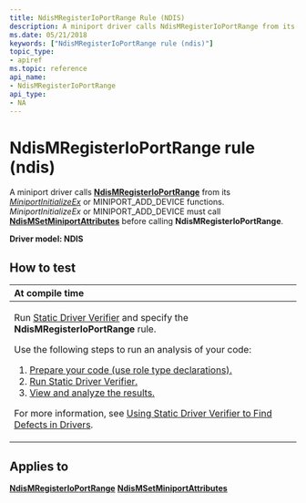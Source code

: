 ```yaml
---
title: NdisMRegisterIoPortRange Rule (NDIS)
description: A miniport driver calls NdisMRegisterIoPortRange from its MiniportInitializeEx or MINIPORT\_ADD\_DEVICE functions. MiniportInitializeEx or MINIPORT\_ADD\_DEVICE must call NdisMSetMiniportAttributes before calling NdisMRegisterIoPortRange.
ms.date: 05/21/2018
keywords: ["NdisMRegisterIoPortRange rule (ndis)"]
topic_type:
- apiref
ms.topic: reference
api_name:
- NdisMRegisterIoPortRange
api_type:
- NA
---
```


# NdisMRegisterIoPortRange rule (ndis)


A miniport driver calls [**NdisMRegisterIoPortRange**](/windows-hardware/drivers/ddi/ndis/nf-ndis-ndismregisterioportrange) from its [*MiniportInitializeEx*](/windows-hardware/drivers/ddi/ndis/nc-ndis-miniport_initialize) or MINIPORT\_ADD\_DEVICE functions. *MiniportInitializeEx* or MINIPORT\_ADD\_DEVICE must call [**NdisMSetMiniportAttributes**](/windows-hardware/drivers/ddi/ndis/nf-ndis-ndismsetminiportattributes) before calling **NdisMRegisterIoPortRange**.

**Driver model: NDIS**

## How to test

<table>
<colgroup>
<col width="100%" />
</colgroup>
<thead>
<tr class="header">
<th align="left">At compile time</th>
</tr>
</thead>
<tbody>
<tr class="odd">
<td align="left"><p>Run <a href="/windows-hardware/drivers/devtest/static-driver-verifier" data-raw-source="[Static Driver Verifier](./static-driver-verifier.md)">Static Driver Verifier</a> and specify the <strong>NdisMRegisterIoPortRange</strong> rule.</p>
Use the following steps to run an analysis of your code:
<ol>
<li><a href="/windows-hardware/drivers/devtest/using-static-driver-verifier-to-find-defects-in-drivers#preparing-your-source-code" data-raw-source="[Prepare your code (use role type declarations).](./using-static-driver-verifier-to-find-defects-in-drivers.md#preparing-your-source-code)">Prepare your code (use role type declarations).</a></li>
<li><a href="/windows-hardware/drivers/devtest/using-static-driver-verifier-to-find-defects-in-drivers#running-static-driver-verifier" data-raw-source="[Run Static Driver Verifier.](./using-static-driver-verifier-to-find-defects-in-drivers.md#running-static-driver-verifier)">Run Static Driver Verifier.</a></li>
<li><a href="/windows-hardware/drivers/devtest/using-static-driver-verifier-to-find-defects-in-drivers#viewing-and-analyzing-the-results" data-raw-source="[View and analyze the results.](./using-static-driver-verifier-to-find-defects-in-drivers.md#viewing-and-analyzing-the-results)">View and analyze the results.</a></li>
</ol>
<p>For more information, see <a href="/windows-hardware/drivers/devtest/using-static-driver-verifier-to-find-defects-in-drivers" data-raw-source="[Using Static Driver Verifier to Find Defects in Drivers](./using-static-driver-verifier-to-find-defects-in-drivers.md)">Using Static Driver Verifier to Find Defects in Drivers</a>.</p></td>
</tr>
</tbody>
</table>

## Applies to

[**NdisMRegisterIoPortRange**](/windows-hardware/drivers/ddi/ndis/nf-ndis-ndismregisterioportrange)
[**NdisMSetMiniportAttributes**](/windows-hardware/drivers/ddi/ndis/nf-ndis-ndismsetminiportattributes)
